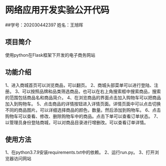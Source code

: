 # 网络应用开发实验公开代码
##学号：202030442397 姓名：王旭晖
## 项目简介
使用python在Flask框架下开发的电子商务网站

## 功能介绍
1、进入商城首页可以浏览商品，可以翻页。
2、商城头部菜单可以进行登陆、注册。
3、可以按照品牌和品类筛选商品，也可以在右上角搜索框中搜索商品，搜索的范围包括商品名和商品简介。
4、在浏览商品的界面点击加入购物车可以把商品加入到购物车。
5、点击商品的详情按钮进入详情页面。详情页面中可以点击切换不同的商品图片。可以详细选择商品的颜色，数量。然后添加到购物车。
6、点击购物车可以查看、修改、删除购物车中的商品。点击下单可以查看订单状态。
7、以管理员身份登陆商城，可以对商品目录进行增删改。可以查看订单详情。

## 使用方法
1、在python3.7.9安装requirements.txt中的依赖。
2、运行run.py。
3、打开浏览器访问网站
